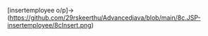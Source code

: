 [insertemployee o/p]->(https://github.com/29rskeerthu/Advancedjava/blob/main/8c.JSP-insertemployee/8cInsert.png)
